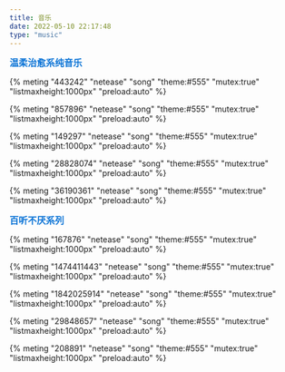 ```yaml
---
title: 音乐
date: 2022-05-10 22:17:48
type: "music"
---
```


<font color=#0c74d6 size=3 face="黑体">**温柔治愈系纯音乐**</font>

{% meting "443242" "netease" "song" "theme:#555" "mutex:true" "listmaxheight:1000px" "preload:auto" %}

{% meting "857896" "netease" "song" "theme:#555" "mutex:true" "listmaxheight:1000px" "preload:auto" %}

{% meting "149297" "netease" "song" "theme:#555" "mutex:true" "listmaxheight:1000px" "preload:auto" %}

{% meting "28828074" "netease" "song" "theme:#555" "mutex:true" "listmaxheight:1000px" "preload:auto" %}

{% meting "36190361" "netease" "song" "theme:#555" "mutex:true" "listmaxheight:1000px" "preload:auto" %}



<font color=#0c74d6 size=3 face="黑体">**百听不厌系列**</font>

{% meting "167876" "netease" "song" "theme:#555" "mutex:true" "listmaxheight:1000px" "preload:auto" %}

{% meting "1474411443" "netease" "song" "theme:#555" "mutex:true" "listmaxheight:1000px" "preload:auto" %}

{% meting "1842025914" "netease" "song" "theme:#555" "mutex:true" "listmaxheight:1000px" "preload:auto" %}

{% meting "29848657" "netease" "song" "theme:#555" "mutex:true" "listmaxheight:1000px" "preload:auto" %}

{% meting "208891" "netease" "song" "theme:#555" "mutex:true" "listmaxheight:1000px" "preload:auto" %}

